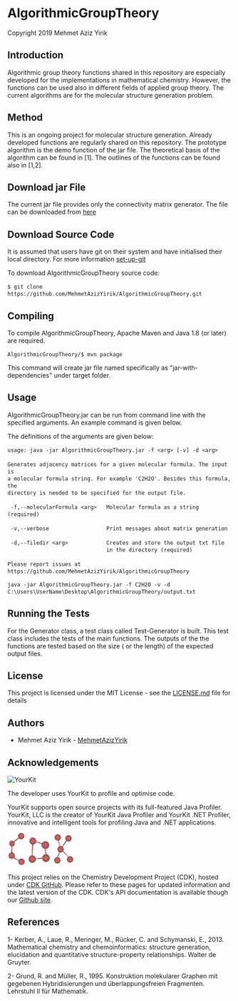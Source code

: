 # AlgorithmicGroupTheory

Copyright 2019 Mehmet Aziz Yirik

## Introduction

Algorithmic group theory functions shared in this repository are especially developed for the implementations in mathematical chemistry. However, the functions can be used also in different fields of applied group theory. The current algorithms are for the molecular structure generation problem.

## Method

This is an ongoing project for molecular structure generation. Already developed functions are regularly shared on this repository. The prototype algorithm is the demo function of the jar file. The theoretical basis of the algorithm can be found in [1]. The outlines of the functions can be found also in [1,2].

## Download jar File

The current jar file  provides only the connectivity matrix generator. The file can be downloaded from [here](https://github.com/MehmetAzizYirik/AlgorithmicGroupTheory/blob/master/cangen.jar)

## Download Source Code

It is assumed that users have git on their system and have initialised their local directory. For more information [set-up-git](https://help.github.com/articles/set-up-git/ )

To download AlgorithmicGroupTheory source code:

```
$ git clone https://github.com/MehmetAzizYirik/AlgorithmicGroupTheory.git
```
## Compiling

To compile AlgorithmicGroupTheory, Apache Maven and Java 1.8 (or later) are required.
```
AlgorithmicGroupTheory/$ mvn package
```
This command will create jar file named specifically as "jar-with-dependencies" under target folder.

## Usage

AlgorithmicGroupTheory.jar can be run from command line with the specified arguments. An example command is given below.

The definitions of the arguments are given below:

```
usage: java -jar AlgorithmicGroupTheory.jar -f <arg> [-v] -d <arg>

Generates adjacency matrices for a given molecular formula. The input is 
a molecular formula string. For example 'C2H2O'. Besides this formula, the
directory is needed to be specified for the output file.

 -f,--molecularFormula <arg>   Molecular formula as a string (required)
 
 -v,--verbose                  Print messages about matrix generation
 
 -d,--filedir <arg>            Creates and store the output txt file 
                               in the directory (required)

Please report issues at https://github.com/MehmetAzizYirik/AlgorithmicGroupTheory
```

```
java -jar AlgorithmicGroupTheory.jar -f C2H2O -v -d C:\Users\UserName\Desktop\AlgorithmicGroupTheory/output.txt
```

## Running the Tests

For the Generator class, a test class called Test-Generator is built. This test class includes the tests of the main functions. The outputs of the the functions are tested based on the size ( or the length) of the expected output files. 

## License
This project is licensed under the MIT License - see the [LICENSE.md](https://github.com/MehmetAzizYirik/AlgorithmicGroupTheory/blob/master/LICENSE) file for details

## Authors

 - Mehmet Aziz Yirik - [MehmetAzizYirik](https://github.com/MehmetAzizYirik)
 
## Acknowledgements
![YourKit](https://camo.githubusercontent.com/97fa03cac759a772255b93c64ab1c9f76a103681/68747470733a2f2f7777772e796f75726b69742e636f6d2f696d616765732f796b6c6f676f2e706e67)

The developer uses YourKit to profile and optimise code.

YourKit supports open source projects with its full-featured Java Profiler. YourKit, LLC is the creator of YourKit Java Profiler and YourKit .NET Profiler, innovative and intelligent tools for profiling Java and .NET applications.

![cdk](https://github.com/MehmetAzizYirik/HMD/blob/master/cdk.png)

This project relies on the Chemistry Development Project (CDK), hosted under [CDK GitHub](http://cdk.github.io/). Please refer to these pages for updated information and the latest version of the CDK. CDK's API documentation is available though our [Github site](http://cdk.github.io/cdk/).

## References

1- Kerber, A., Laue, R., Meringer, M., Rücker, C. and Schymanski, E., 2013. Mathematical chemistry and chemoinformatics: structure generation, elucidation and quantitative structure-property relationships. Walter de Gruyter.

2- Grund, R. and Müller, R., 1995. Konstruktion molekularer Graphen mit gegebenen Hybridisierungen und überlappungsfreien Fragmenten. Lehrstuhl II für Mathematik.

